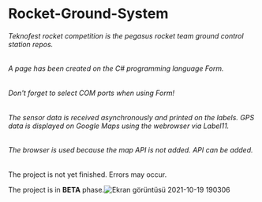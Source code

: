 # Rocket-Ground-System
###### Teknofest rocket competition is the pegasus rocket team ground control station repos.

###### A page has been created on the C# programming language Form.
###### Don't forget to select COM ports when using Form!

###### The sensor data is received asynchronously and printed on the labels. GPS data is displayed on Google Maps using the webrowser via Label11.

###### The browser is used because the map API is not added. API can be added.

The project is not yet finished. Errors may occur.

The project is in **BETA** phase.![Ekran görüntüsü 2021-10-19 190306](https://user-images.githubusercontent.com/18622792/137948999-d2e1e985-5b0f-4d0b-a7d8-9e57c543a9e7.png)

